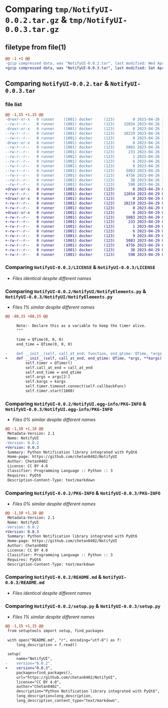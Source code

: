 # Comparing `tmp/NotifyUI-0.0.2.tar.gz` & `tmp/NotifyUI-0.0.3.tar.gz`

## filetype from file(1)

```diff
@@ -1 +1 @@
-gzip compressed data, was "NotifyUI-0.0.2.tar", last modified: Wed Apr 26 17:04:02 2023, max compression
+gzip compressed data, was "NotifyUI-0.0.3.tar", last modified: Sat Apr 29 07:52:33 2023, max compression
```

## Comparing `NotifyUI-0.0.2.tar` & `NotifyUI-0.0.3.tar`

### file list

```diff
@@ -1,15 +1,15 @@
-drwxr-xr-x   0 runner    (1001) docker     (123)        0 2023-04-26 17:04:02.633781 NotifyUI-0.0.2/
--rw-r--r--   0 runner    (1001) docker     (123)    12654 2023-04-26 17:03:34.000000 NotifyUI-0.0.2/LICENSE
-drwxr-xr-x   0 runner    (1001) docker     (123)        0 2023-04-26 17:04:02.629781 NotifyUI-0.0.2/NotifyUI/
--rw-r--r--   0 runner    (1001) docker     (123)    10229 2023-04-26 17:03:34.000000 NotifyUI-0.0.2/NotifyUI/NotifyElements.py
--rw-r--r--   0 runner    (1001) docker     (123)        0 2023-04-26 17:03:34.000000 NotifyUI-0.0.2/NotifyUI/__init__.py
-drwxr-xr-x   0 runner    (1001) docker     (123)        0 2023-04-26 17:04:02.633781 NotifyUI-0.0.2/NotifyUI.egg-info/
--rw-r--r--   0 runner    (1001) docker     (123)     5083 2023-04-26 17:04:02.000000 NotifyUI-0.0.2/NotifyUI.egg-info/PKG-INFO
--rw-r--r--   0 runner    (1001) docker     (123)      233 2023-04-26 17:04:02.000000 NotifyUI-0.0.2/NotifyUI.egg-info/SOURCES.txt
--rw-r--r--   0 runner    (1001) docker     (123)        1 2023-04-26 17:04:02.000000 NotifyUI-0.0.2/NotifyUI.egg-info/dependency_links.txt
--rw-r--r--   0 runner    (1001) docker     (123)        6 2023-04-26 17:04:02.000000 NotifyUI-0.0.2/NotifyUI.egg-info/requires.txt
--rw-r--r--   0 runner    (1001) docker     (123)        9 2023-04-26 17:04:02.000000 NotifyUI-0.0.2/NotifyUI.egg-info/top_level.txt
--rw-r--r--   0 runner    (1001) docker     (123)     5083 2023-04-26 17:04:02.633781 NotifyUI-0.0.2/PKG-INFO
--rw-r--r--   0 runner    (1001) docker     (123)     4756 2023-04-26 17:03:34.000000 NotifyUI-0.0.2/README.md
--rw-r--r--   0 runner    (1001) docker     (123)       38 2023-04-26 17:04:02.633781 NotifyUI-0.0.2/setup.cfg
--rw-r--r--   0 runner    (1001) docker     (123)      598 2023-04-26 17:03:34.000000 NotifyUI-0.0.2/setup.py
+drwxr-xr-x   0 runner    (1001) docker     (123)        0 2023-04-29 07:52:33.534804 NotifyUI-0.0.3/
+-rw-r--r--   0 runner    (1001) docker     (123)    12654 2023-04-29 07:52:21.000000 NotifyUI-0.0.3/LICENSE
+drwxr-xr-x   0 runner    (1001) docker     (123)        0 2023-04-29 07:52:33.534804 NotifyUI-0.0.3/NotifyUI/
+-rw-r--r--   0 runner    (1001) docker     (123)    10219 2023-04-29 07:52:21.000000 NotifyUI-0.0.3/NotifyUI/NotifyElements.py
+-rw-r--r--   0 runner    (1001) docker     (123)        0 2023-04-29 07:52:21.000000 NotifyUI-0.0.3/NotifyUI/__init__.py
+drwxr-xr-x   0 runner    (1001) docker     (123)        0 2023-04-29 07:52:33.534804 NotifyUI-0.0.3/NotifyUI.egg-info/
+-rw-r--r--   0 runner    (1001) docker     (123)     5083 2023-04-29 07:52:33.000000 NotifyUI-0.0.3/NotifyUI.egg-info/PKG-INFO
+-rw-r--r--   0 runner    (1001) docker     (123)      233 2023-04-29 07:52:33.000000 NotifyUI-0.0.3/NotifyUI.egg-info/SOURCES.txt
+-rw-r--r--   0 runner    (1001) docker     (123)        1 2023-04-29 07:52:33.000000 NotifyUI-0.0.3/NotifyUI.egg-info/dependency_links.txt
+-rw-r--r--   0 runner    (1001) docker     (123)        6 2023-04-29 07:52:33.000000 NotifyUI-0.0.3/NotifyUI.egg-info/requires.txt
+-rw-r--r--   0 runner    (1001) docker     (123)        9 2023-04-29 07:52:33.000000 NotifyUI-0.0.3/NotifyUI.egg-info/top_level.txt
+-rw-r--r--   0 runner    (1001) docker     (123)     5083 2023-04-29 07:52:33.534804 NotifyUI-0.0.3/PKG-INFO
+-rw-r--r--   0 runner    (1001) docker     (123)     4756 2023-04-29 07:52:21.000000 NotifyUI-0.0.3/README.md
+-rw-r--r--   0 runner    (1001) docker     (123)       38 2023-04-29 07:52:33.534804 NotifyUI-0.0.3/setup.cfg
+-rw-r--r--   0 runner    (1001) docker     (123)      598 2023-04-29 07:52:21.000000 NotifyUI-0.0.3/setup.py
```

### Comparing `NotifyUI-0.0.2/LICENSE` & `NotifyUI-0.0.3/LICENSE`

 * *Files identical despite different names*

### Comparing `NotifyUI-0.0.2/NotifyUI/NotifyElements.py` & `NotifyUI-0.0.3/NotifyUI/NotifyElements.py`

 * *Files 1% similar despite different names*

```diff
@@ -88,15 +88,15 @@
 
     Note:- Declare this as a variable to keep the timer alive.
     """
 
     time = QTime(0, 0, 0)
     end_time = QTime(0, 0, 0)
 
-    def __init__(self, call_at_end: function, end_qtime: QTime, *args, **kargs) -> None:
+    def __init__(self, call_at_end, end_qtime: QTime, *args, **kargs) -> None:
         self.timer = QTimer()
         self.call_at_end = call_at_end
         self.end_time = end_qtime
         self.args = args[2:]
         self.kargs = kargs
         self.timer.timeout.connect(self.callbackFunc)
         self.timer.start(1000)
```

### Comparing `NotifyUI-0.0.2/NotifyUI.egg-info/PKG-INFO` & `NotifyUI-0.0.3/NotifyUI.egg-info/PKG-INFO`

 * *Files 0% similar despite different names*

```diff
@@ -1,10 +1,10 @@
 Metadata-Version: 2.1
 Name: NotifyUI
-Version: 0.0.2
+Version: 0.0.3
 Summary: Python Notification library integrated with PyQt6
 Home-page: https://github.com/chetan0402/NotifyUI
 Author: Chetan0402
 License: CC BY 4.0
 Classifier: Programming Language :: Python :: 3
 Requires: PyQt6
 Description-Content-Type: text/markdown
```

### Comparing `NotifyUI-0.0.2/PKG-INFO` & `NotifyUI-0.0.3/PKG-INFO`

 * *Files 0% similar despite different names*

```diff
@@ -1,10 +1,10 @@
 Metadata-Version: 2.1
 Name: NotifyUI
-Version: 0.0.2
+Version: 0.0.3
 Summary: Python Notification library integrated with PyQt6
 Home-page: https://github.com/chetan0402/NotifyUI
 Author: Chetan0402
 License: CC BY 4.0
 Classifier: Programming Language :: Python :: 3
 Requires: PyQt6
 Description-Content-Type: text/markdown
```

### Comparing `NotifyUI-0.0.2/README.md` & `NotifyUI-0.0.3/README.md`

 * *Files identical despite different names*

### Comparing `NotifyUI-0.0.2/setup.py` & `NotifyUI-0.0.3/setup.py`

 * *Files 1% similar despite different names*

```diff
@@ -1,15 +1,15 @@
 from setuptools import setup, find_packages
 
 with open("README.md", "r", encoding="utf-8") as f:
     long_description = f.read()
 
 setup(
     name="NotifyUI",
-    version="0.0.2",
+    version="0.0.3",
     packages=find_packages(),
     url="https://github.com/chetan0402/NotifyUI",
     license="CC BY 4.0",
     author="Chetan0402",
     description="Python Notification library integrated with PyQt6",
     long_description=long_description,
     long_description_content_type="text/markdown",
```

